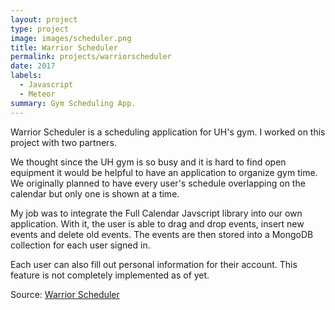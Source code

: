```yaml
---
layout: project
type: project
image: images/scheduler.png
title: Warrior Scheduler
permalink: projects/warriorscheduler
date: 2017
labels:
  - Javascript
  - Meteor
summary: Gym Scheduling App.
---
```


Warrior Scheduler is a scheduling application for UH's gym. I worked on this project with two partners.
  
We thought since the UH gym is so busy and it is hard to find open equipment it would be helpful to have
an application to organize gym time. We originally planned to have every user's schedule overlapping on the
calendar but only one is shown at a time.
  
My job was to integrate the Full Calendar Javscript library into our own application. With it, the user is able to drag and drop events, insert new events and delete old events. The events are then stored into a MongoDB collection for each user signed in.
  
Each user can also fill out personal information for their account. This feature is not completely implemented as of yet.
  
  Source: <a href="https://github.com/skylite-manoa/warrior-scheduler"><i class="large github icon"></i>Warrior Scheduler</a>
